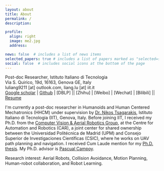 ```yaml
---
layout: about
title: About
permalink: /
description: 

profile:
  align: right
  image: me2.jpg
  address: 

news: false  # includes a list of news items
selected_papers: true # includes a list of papers marked as "selected={true}"
social: false  # includes social icons at the bottom of the page
---
```


Post-doc Researcher, Istituto Italiano di Tecnologia<br>
Via S. Quirico, 19d, 16163, Genova GE, Italy<br>
luliang9211 [at] outlook.com, liang.lu [at] iit.it<br>
[Google scholar](https://scholar.google.com/citations?user=NdzvNS8AAAAJ) | [Github](https://github.com/captjulian) | [DBLP] || [Zhihu] | [Weibo] | [Wechat] | [Bilibili] || [Resume](http://captjulian.github.io/assets/files/../../../../../assets/files/cv_Liang_Lu.pdf)

I'm currently a post-doc researcher in Humanoids and Human Centered Mechatronics (HHCM) under supervision by [Dr. Nikos Tsagarakis](https://scholar.google.com/citations?user=-ykAQ-0AAAAJ&hl), Istituto Italiano di Tecnologia (IIT), Genova, Italy. Before joining IIT, I received my Ph.D. from the [Computer Vision & Aerial Robotics Group](https://cvar-upm.github.io/), at the Centre for Automation and Robotics (CAR), a joint center for shared ownership between the Universidad Politécnica de Madrid (UPM) and Consejo Superior de Investigaciones Científicas (CSIC), where he works on UAV path planning and navigation. I received Cum Laude mention for my [Ph.D. thesis](https://oa.upm.es/67301/). My Ph.D. advisor is [Pascual Campoy](https://scholar.google.com/citations?user=apPMLQ4AAAAJ).

Research interest: Aerial Robots, Collision Avoidance, Motion Planning, Human-robot collaboration, and Robot Learning.
